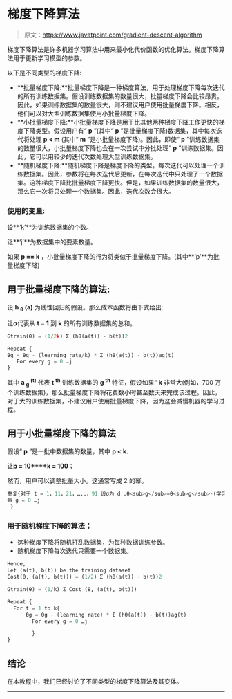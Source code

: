 # 梯度下降算法

> 原文：<https://www.javatpoint.com/gradient-descent-algorithm>

梯度下降算法是许多机器学习算法中用来最小化代价函数的优化算法。梯度下降算法用于更新学习模型的参数。

以下是不同类型的梯度下降:

*   **批量梯度下降:**批量梯度下降是一种梯度算法，用于处理梯度下降每次迭代的所有训练数据集。假设训练数据集的数量很大，批量梯度下降会比较昂贵。因此，如果训练数据集的数量很大，则不建议用户使用批量梯度下降。相反，他们可以对大型训练数据集使用小批量梯度下降。
*   **小批量梯度下降:**小批量梯度下降是用于比其他两种梯度下降工作更快的梯度下降类型。假设用户有“ **p** ”(其中“ **p** ”是批量梯度下降)数据集，其中每次迭代将处理 **p < m** (其中“ **m** ”是小批量梯度下降)。因此，即使“ **p** ”训练数据集的数量很大，小批量梯度下降也会在一次尝试中分批处理“ **p** ”训练数据集。因此，它可以用较少的迭代次数处理大型训练数据集。
*   **随机梯度下降:**随机梯度下降是梯度下降的类型，每次迭代可以处理一个训练数据集。因此，参数将在每次迭代后更新，在每次迭代中只处理了一个数据集。这种梯度下降比批量梯度下降更快。但是，如果训练数据集的数量很大，那么它一次将只处理一个数据集。因此，迭代次数会很大。

### 使用的变量:

设**‘k’**为训练数据集的个数。

让**‘j’**为数据集中的要素数量。

如果 **p == k** ，小批量梯度下降的行为将类似于批量梯度下降。(其中**‘p’**为批量梯度下降)

## 用于批量梯度下降的算法:

设 **h <sub>θ</sub> (a)** 为线性回归的假设。那么成本函数将由下式给出:

让**σ**代表从 **t = 1** 到 **k** 的所有训练数据集的总和。

```py
Gtrain(θ) = (1/2k) Σ (hθ(a(t)) - b(t))2

Repeat {
θg = θg - (learning rate/k) * Σ (hθ(a(t)) - b(t))ag(t)
   For every g = 0 …j
}

```

其中 **a <sub>g</sub> <sup>(t)</sup>** 代表 **t <sup>th</sup>** 训练数据集的 **g <sup>th</sup>** 特征，假设如果“ **k** 非常大(例如，700 万个训练数据集)，那么批量梯度下降将花费数小时甚至数天来完成该过程。因此，对于大的训练数据集，不建议用户使用批量梯度下降，因为这会减慢机器的学习过程。

## 用于小批量梯度下降的算法

假设“ **p** ”是一批中数据集的数量，其中 **p < k.**

让**p = 10****k = 100**；

然而，用户可以调整批量大小。这通常写成 2 的幂。

```py
重复{对于 t = 1，11，21，…..，91 设σ为 d .θ<sub>g</sub>=θ<sub>g</sub>-(学习率/大小(p))*σ(h<sub>θ</sub>(a<sup>(d)</sup>)-b<sup>(d)</sup>)a<sub>g</sub><sup>(d)</sup>每 g = 0 …j  } 
```

### 用于随机梯度下降的算法；

*   这种梯度下降将随机打乱数据集，为每种数据训练参数。
*   随机梯度下降每次迭代只需要一个数据集。

```py
Hence,
Let (a(t), b(t)) be the training dataset
Cost(θ, (a(t), b(t))) = (1/2) Σ (hθ(a(t)) - b(t))2

Gtrain(θ) = (1/k) Σ Cost (θ, (a(t), b(t)))

Repeat {
  For t = 1 to k{
      Θg = θg - (learning rate) * Σ (hθ(a(t)) - b(t))ag(t)
	    For every g = 0 …j

		}
}

```

## 结论

在本教程中，我们已经讨论了不同类型的梯度下降算法及其变体。

* * *
